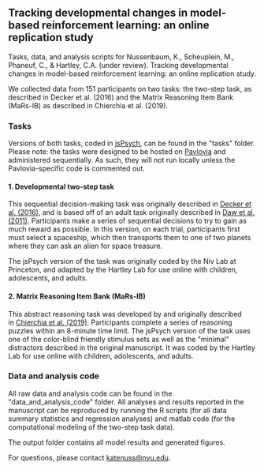 ## Tracking developmental changes in model-based reinforcement learning: an online replication study
Tasks, data, and analysis scripts for Nussenbaum, K., Scheuplein, M., Phaneuf, C., & Hartley, C.A. (under review). 
Tracking developmental changes in model-based reinforcement learning: an online replication study.

We collected data from 151 participants on two tasks: the two-step task, as described in Decker et al. (2016)
and the Matrix Reasoning Item Bank (MaRs-IB) as described in Chierchia et al. (2019). 

### Tasks
Versions of both tasks, coded in [jsPsych](https://www.jspsych.org/), can be found in the "tasks" folder. Please note: the tasks were designed to be hosted on [Pavlovia](https://pavlovia.org/) and administered sequentially. As such, they will not run locally unless the Pavlovia-specific code is commented out. 

#### 1. Developmental two-step task
This sequential decision-making task was originally described in [Decker et al. (2016)](https://journals.sagepub.com/doi/full/10.1177/0956797616639301?url_ver=Z39.88-2003&rfr_id=ori:rid:crossref.org&rfr_dat=cr_pub%20%200pubmed), and is based off of an adult task originally described in [Daw et al. (2011)](https://www.cell.com/neuron/fulltext/S0896-6273(11)00125-5?_returnURL=https%3A%2F%2Flinkinghub.elsevier.com%2Fretrieve%2Fpii%2FS0896627311001255%3Fshowall%3Dtrue).
Participants make a series of sequential decisions to try to gain as much reward as possible. In this version, on each trial, participants first must select a spaceship, which then transports them to one of two planets where they can ask an alien for space treasure.

The jsPsych version of the task was originally coded by the Niv Lab at Princeton, and adapted by the Hartley Lab for use online with children, adolescents, and adults.

#### 2. Matrix Reasoning Item Bank (MaRs-IB)
This abstract reasoning task was developed by and originally described in [Chierchia et al. (2019)](https://royalsocietypublishing.org/doi/10.1098/rsos.190232).
Participants complete a series of reasoning puzzles within an 8-minute time limit.
The jsPsych version of the task uses one of the color-blind friendly stimulus sets as well as the "minimal" distractors described in the original manuscript. It was coded by the Hartley Lab for use online with children, adolescents, and adults.


### Data and analysis code
All raw data and analysis code can be found in the "data_and_analysis_code" folder. All analyses and results reported in the manuscript can be reproduced by running the R scripts (for all data summary statistics and regression analyses) and matlab code (for the computational modeling of the two-step task data). 

The output folder contains all model results and generated figures. 

For questions, please contact katenuss@nyu.edu.
